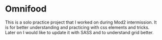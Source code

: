 # Omnifood

This is a solo practice project that I worked on during Mod2 intermission. It is for better understanding and practicing with css elements and tricks. Later on I would like to update it with SASS and to understand grid better.
